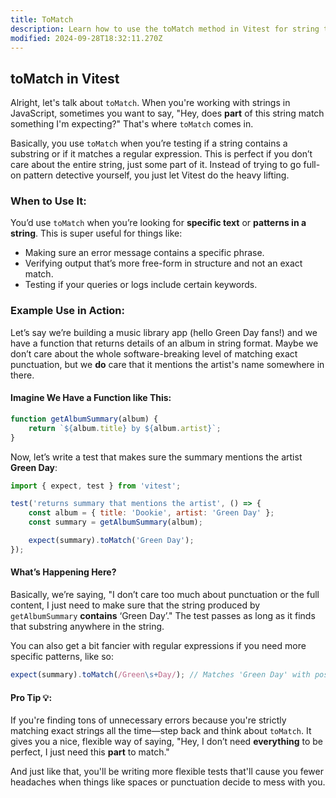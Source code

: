 ```yaml
---
title: ToMatch
description: Learn how to use the toMatch method in Vitest for string testing.
modified: 2024-09-28T18:32:11.270Z
---
```


## toMatch in Vitest

Alright, let's talk about `toMatch`. When you're working with strings in JavaScript, sometimes you want to say, "Hey, does **part** of this string match something I'm expecting?" That's where `toMatch` comes in.

Basically, you use `toMatch` when you’re testing if a string contains a substring or if it matches a regular expression. This is perfect if you don’t care about the entire string, just some part of it. Instead of trying to go full-on pattern detective yourself, you just let Vitest do the heavy lifting.

### When to Use It:

You’d use `toMatch` when you’re looking for **specific text** or **patterns in a string**. This is super useful for things like:

- Making sure an error message contains a specific phrase.
- Verifying output that’s more free-form in structure and not an exact match.
- Testing if your queries or logs include certain keywords.

### Example Use in Action:

Let’s say we’re building a music library app (hello Green Day fans!) and we have a function that returns details of an album in string format. Maybe we don’t care about the whole software-breaking level of matching exact punctuation, but we **do** care that it mentions the artist's name somewhere in there.

#### Imagine We Have a Function like This:

```js
function getAlbumSummary(album) {
	return `${album.title} by ${album.artist}`;
}
```

Now, let’s write a test that makes sure the summary mentions the artist **Green Day**:

```js
import { expect, test } from 'vitest';

test('returns summary that mentions the artist', () => {
	const album = { title: 'Dookie', artist: 'Green Day' };
	const summary = getAlbumSummary(album);

	expect(summary).toMatch('Green Day');
});
```

#### What’s Happening Here?

Basically, we’re saying, "I don’t care too much about punctuation or the full content, I just need to make sure that the string produced by `getAlbumSummary` **contains** ‘Green Day’." The test passes as long as it finds that substring anywhere in the string.

You can also get a bit fancier with regular expressions if you need more specific patterns, like so:

```js
expect(summary).toMatch(/Green\s+Day/); // Matches 'Green Day' with possible space variations.
```

#### Pro Tip 💡:

If you're finding tons of unnecessary errors because you're strictly matching exact strings all the time—step back and think about `toMatch`. It gives you a nice, flexible way of saying, "Hey, I don’t need **everything** to be perfect, I just need this **part** to match."

And just like that, you'll be writing more flexible tests that'll cause you fewer headaches when things like spaces or punctuation decide to mess with you.

```ts
```
